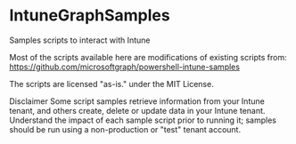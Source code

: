 # IntuneGraphSamples
Samples scripts to interact with Intune

Most of the scripts available here are modifications of existing scripts from: https://github.com/microsoftgraph/powershell-intune-samples 

The scripts are licensed "as-is." under the MIT License.

Disclaimer
Some script samples retrieve information from your Intune tenant, and others create, delete or update data in your Intune tenant.  Understand the impact of each sample script prior to running it; samples should be run using a non-production or "test" tenant account. 
